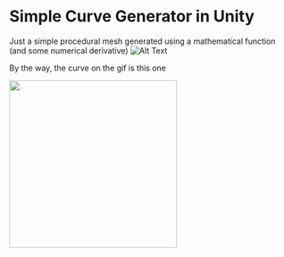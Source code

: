 # Simple Curve Generator in Unity

Just a simple procedural mesh generated using a mathematical function (and some numerical derivative)
![Alt Text](https://github.com/josemorval/SimpleCurveGenerator/blob/master/img/curve.gif)

By the way, the curve on the gif is this one 

<img src="https://github.com/josemorval/SimpleCurveGenerator/blob/master/img/function.png" width="300">
